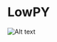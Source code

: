 # LowPY

![Alt text](url "https://cdn.discordapp.com/attachments/578453280405848064/965905027929636864/github_lowpy_label_thingy.png")
